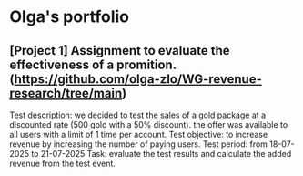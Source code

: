# Olga's portfolio

## [Project 1] Assignment to evaluate the effectiveness of a promition. (https://github.com/olga-zlo/WG-revenue-research/tree/main) 
Test description: we decided to test the sales of a gold package at a discounted rate (500 gold with a
50% discount). the offer was available to all users with a limit of 1 time per account.
Test objective: to increase revenue by increasing the number of paying users.
Test period: from 18-07-2025 to 21-07-2025
Task: evaluate the test results and calculate the added revenue from the test event.
